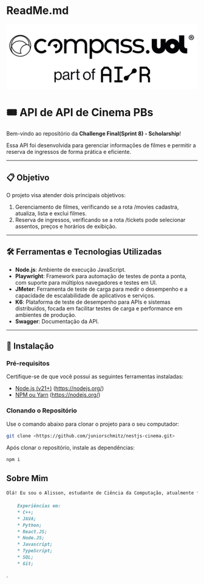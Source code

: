 # ReadMe.md

![LOGO_COMPASS.png](Mapa_Mental/LOGO_COMPASS.png)


# 🎟️ API de **API de Cinema PBs**

Bem-vindo ao repositório da **Challenge Final(Sprint 8) - Scholarship**!

Essa API foi desenvolvida para gerenciar informações de filmes e permitir a reserva de ingressos de forma prática e eficiente.  

---

## 📋 **Objetivo**

O projeto visa atender dois principais objetivos:

1. Gerenciamento de filmes, verificando se a rota /movies cadastra, atualiza, lista e exclui filmes.
2. Reserva de ingressos, verificando se a rota /tickets pode selecionar assentos, preços e horários de exibição.

---

## 🛠️ **Ferramentas e Tecnologias Utilizadas**

- **Node.js**: Ambiente de execução JavaScript.
- **Playwright**: Framework para automação de testes de ponta a ponta, com suporte para múltiplos navegadores e testes em UI.
- **JMeter**: Ferramenta de teste de carga para medir o desempenho e a capacidade de escalabilidade de aplicativos e serviços.
- **K6**: Plataforma de teste de desempenho para APIs e sistemas distribuídos, focada em facilitar testes de carga e performance em ambientes de produção.
- **Swagger**: Documentação da API.

---

## 🚀 **Instalação**

### **Pré-requisitos**

Certifique-se de que você possui as seguintes ferramentas instaladas:

- [Node.js (v21+)](https://nodejs.org/) (https://nodejs.org/)
- [NPM ou Yarn](https://nodejs.org/) (https://nodejs.org/)

### **Clonando o Repositório**

Use o comando abaixo para clonar o projeto para o seu computador:

```bash
git clone <https://github.com/juniorschmitz/nestjs-cinema.git>

```
Após clonar o repositório, instale as dependências:
```bash
npm i

```

## Sobre Mim
```markdown
Olá! Eu sou o Alisson, estudante de Ciência da Computação, atualmente focado na área de Quality AI. Neste repositório, compartilho um pouco do que estou aprendendo e desenvolvendo durante a Sprint 1 do projeto PB QualityAI.

    Experiências em:
    * C++;
    * JAVA;
    * Python;
    * React.JS;
    * Node.JS;
    * Javascript;
    * TypeScript;
    * SQL;
    * Git;  
```

.
